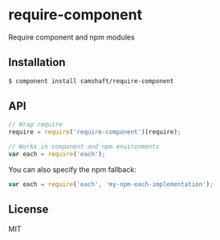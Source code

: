 require-component
=================

Require component and npm modules

Installation
------------

```sh
$ component install camshaft/require-component
```

## API

```js
// Wrap require
require = require('require-component')(require);

// Works in component and npm environments
var each = require('each');
```

You can also specify the npm fallback:

```js
var each = require('each', 'my-npm-each-implementation');
```

## License

MIT
